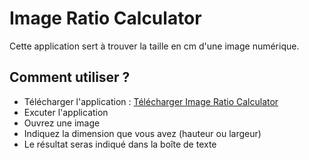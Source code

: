 # Image Ratio Calculator
 
Cette application sert à trouver la taille en cm d'une image numérique.

## Comment utiliser ?

- Télécharger l'application : [Télécharger Image Ratio Calculator](https://drive.google.com/drive/folders/1GeH1rHjiE_26vktprWKCgvnVTuBosrFf)
- Excuter l'application
- Ouvrez une image
- Indiquez la dimension que vous avez (hauteur ou largeur)
- Le résultat seras indiqué dans la boîte de texte
